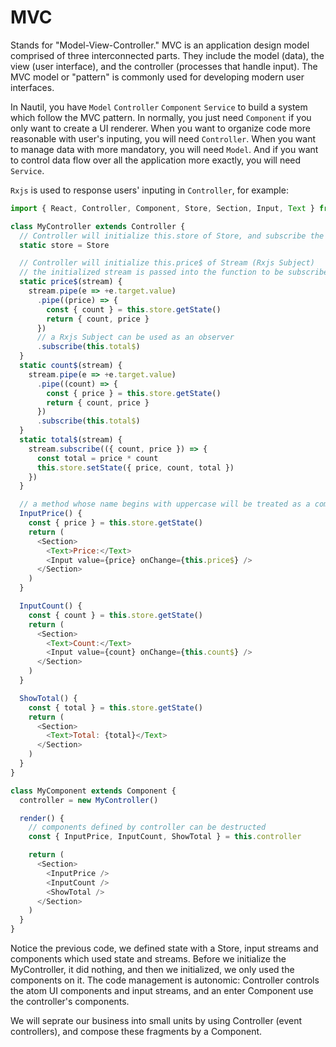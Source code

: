 # MVC

Stands for "Model-View-Controller." MVC is an application design model comprised of three interconnected parts. They include the model (data), the view (user interface), and the controller (processes that handle input). The MVC model or "pattern" is commonly used for developing modern user interfaces.

In Nautil, you have `Model` `Controller` `Component` `Service` to build a system which follow the MVC pattern. In normally, you just need `Component` if you only want to create a UI renderer. When you want to organize code more reasonable with user's inputing, you will need `Controller`. When you want to manage data with more mandatory, you will need `Model`. And if you want to control data flow over all the application more exactly, you will need `Service`.

`Rxjs` is used to response users' inputing in `Controller`, for example:

```js
import { React, Controller, Component, Store, Section, Input, Text } from 'nautil'

class MyController extends Controller {
  // Controller will initialize this.store of Store, and subscribe the changes to trigger rerendering
  static store = Store

  // Controller will initialize this.price$ of Stream (Rxjs Subject)
  // the initialized stream is passed into the function to be subscribed
  static price$(stream) {
    stream.pipe(e => +e.target.value)
      .pipe((price) => {
        const { count } = this.store.getState()
        return { count, price }
      })
      // a Rxjs Subject can be used as an observer
      .subscribe(this.total$)
  }
  static count$(stream) {
    stream.pipe(e => +e.target.value)
      .pipe((count) => {
        const { price } = this.store.getState()
        return { count, price }
      })
      .subscribe(this.total$)
  }
  static total$(stream) {
    stream.subscribe(({ count, price }) => {
      const total = price * count
      this.store.setState({ price, count, total })
    })
  }

  // a method whose name begins with uppercase will be treated as a component
  InputPrice() {
    const { price } = this.store.getState()
    return (
      <Section>
        <Text>Price:</Text>
        <Input value={price} onChange={this.price$} />
      </Section>
    )
  }

  InputCount() {
    const { count } = this.store.getState()
    return (
      <Section>
        <Text>Count:</Text>
        <Input value={count} onChange={this.count$} />
      </Section>
    )
  }

  ShowTotal() {
    const { total } = this.store.getState()
    return (
      <Section>
        <Text>Total: {total}</Text>
      </Section>
    )
  }
}

class MyComponent extends Component {
  controller = new MyController()

  render() {
    // components defined by controller can be destructed
    const { InputPrice, InputCount, ShowTotal } = this.controller

    return (
      <Section>
        <InputPrice />
        <InputCount />
        <ShowTotal />
      </Section>
    )
  }
}
```

Notice the previous code, we defined state with a Store, input streams and components which used state and streams. Before we initialize the MyController, it did nothing, and then we initialized, we only used the components on it. The code management is autonomic: Controller controls the atom UI components and input streams, and an enter Component use the controller's components.

We will seprate our business into small units by using Controller (event controllers), and compose these fragments by a Component.
